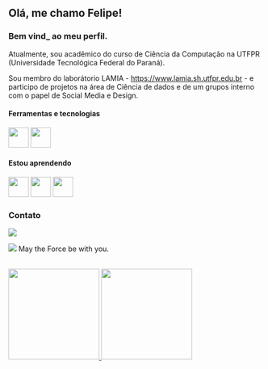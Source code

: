 ## Olá, me chamo Felipe!
### Bem vind_ ao meu perfil.

Atualmente, sou acadêmico do curso de Ciência da Computação na UTFPR (Universidade Tecnológica Federal do Paraná).

Sou membro do laborátorio LAMIA - https://www.lamia.sh.utfpr.edu.br - e participo de projetos na área de Ciência de dados e de um grupos interno com o papel de Social Media e Design.


#### Ferramentas e tecnologias
<img src="https://cdn.jsdelivr.net/gh/devicons/devicon/icons/python/python-plain.svg" width="40" height="40"/>  <img src="https://cdn.jsdelivr.net/gh/devicons/devicon/icons/pandas/pandas-original-wordmark.svg" width="40" height="40"/>

#### Estou aprendendo
<img src="https://cdn.jsdelivr.net/gh/devicons/devicon/icons/git/git-plain-wordmark.svg" width="40" height="40"/> <img src="https://cdn.jsdelivr.net/gh/devicons/devicon/icons/mysql/mysql-original-wordmark.svg" width="40" height="40"/> <img src="https://cdn.jsdelivr.net/gh/devicons/devicon/icons/javascript/javascript-original.svg" width="40" height="40"/>

### Contato
<a href="https://www.linkedin.com/in/felipelapadn" target="_blank"><img src="https://img.shields.io/badge/-LinkedIn-%230077B5?style=for-the-badge&logo=linkedin&logoColor=white" target="_blank"></a>

<img src="https://www.svgrepo.com/show/64624/jedi-logo-symbol.svg"/> May the Force be with you.
<br>
<br>
<div>
<a href="https://github.com/felipelapadn">
<img height="180em" src="https://github-readme-stats.vercel.app/api/top-langs/?username=felipelapadn&layout=compact&langs_count=7&theme=dracula"/>
<img height="180em" src="https://github-readme-stats.vercel.app/api?username=felipelapadn&show_icons=true&theme=dracula&include_all_commits=true&count_private=true"/>
</div>
